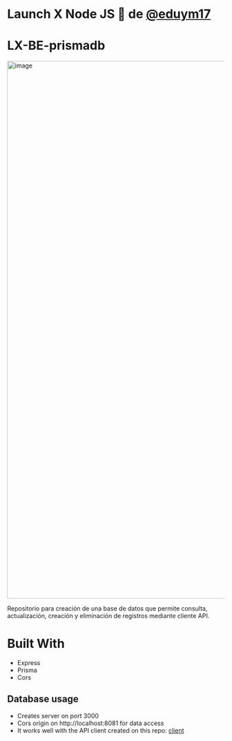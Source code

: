 # Launch X Node JS 🚀 de [@eduym17](https://github.com/eduym17)
# LX-BE-prismadb

<img width="1247" alt="image" src="https://user-images.githubusercontent.com/17634377/159151704-8949639b-ae5f-405a-a8b8-8d97f3f150cd.png">

Repositorio para creación de una base de datos que permite consulta, actualización, creación y eliminación de registros mediante cliente API.

# Built With

- Express
- Prisma
- Cors

## Database usage
- Creates server on port 3000
- Cors origin on http://localhost:8081 for data access
- It works well with the API client created on this repo: [client](https://github.com/eduym17/LX-BE-client)